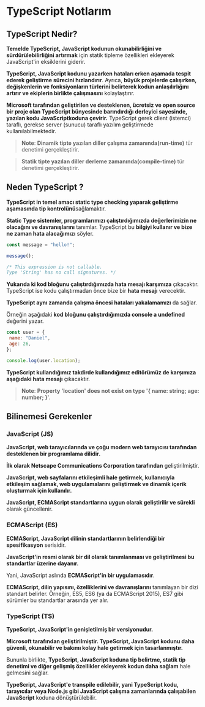 # TypeScript Notlarım

## TypeScript Nedir?
**Temelde TypeScript, JavaScript kodunun okunabilirliğini ve sürdürülebilirliğini artırmak** için statik tipleme özellikleri ekleyerek JavaScript'in eksiklerini giderir.

**TypeScript, JavaScript kodunu yazarken hataları erken aşamada tespit ederek geliştirme sürecini hızlandırır**. Ayrıca, **büyük projelerde çalışırken, değişkenlerin ve fonksiyonların türlerini belirterek kodun anlaşılırlığını artırır ve ekiplerin birlikte çalışmasını** kolaylaştırır.

**Microsoft tarafından geliştirilen ve desteklenen, ücretsiz ve open source bir proje olan TypeScript bünyesinde barındırdığı derleyici sayesinde, yazılan kodu JavaScriptkoduna çevirir.** TypeScript gerek client (istemci) taraflı, gerekse server (sunucu) taraflı yazılım geliştirmede kullanılabilmektedir.

> **Note**: **Dinamik tipte yazılan diller çalışma zamanında(run-time)** tür denetimi gerçekleştirir.

> **Statik tipte yazılan diller derleme zamanında(compile-time)** tür denetimi gerçekleştirir.


## Neden TypeScript ?
 **TypeScript in temel amacı static type checking yaparak geliştirme aşamasında tip kontrolünü**sağlamaktır.

 **Static Type sistemler, programlarımızı çalıştırdığımızda değerlerimizin ne olacağını ve davranışlarını** tanımlar. TypeScript bu **bilgiyi kullanır ve bize ne zaman hata alacağımızı** söyler.

 ```js
const message = "hello!";

message();

/* This expression is not callable.
Type 'String' has no call signatures. */
```
**Yukarıda ki kod bloğunu çalıştırdığımızda hata mesajı karşımıza** çıkacaktır. TypeScript ise kodu çalıştırmadan önce bize bir **hata mesajı** verecektir.

**TypeScript aynı zamanda çalışma öncesi hataları yakalamamızı** da sağlar. 

Örneğin aşağıdaki **kod bloğunu çalıştırdığımızda console a undefined** değerini yazar.
 ```js
 const user = {
  name: "Daniel",
  age: 26,
};

console.log(user.location);
```
**TypeScript kullandığımız takdirde kullandığımız editörümüz de karşımıza aşağıdaki hata mesajı** çıkacaktır.

> **Note**: **Property 'location' does not exist on type '{ name: string; age: number; }**'.

## Bilinemesi Gerekenler

### JavaScript (JS)

**JavaScript, web tarayıcılarında ve çoğu modern web tarayıcısı tarafından desteklenen bir programlama dilidir.**

**İlk olarak Netscape Communications Corporation tarafından** geliştirilmiştir. 

**JavaScript, web sayfalarını etkileşimli hale getirmek, kullanıcıyla etkileşim sağlamak, web uygulamalarını geliştirmek ve dinamik içerik oluşturmak için kullanılır.**

**JavaScript, ECMAScript standartlarına uygun olarak geliştirilir ve sürekli** olarak güncellenir.

### ECMAScript (ES)

**ECMAScript, JavaScript dilinin standartlarının belirlendiği bir spesifikasyon** serisidir. 

**JavaScript'in resmi olarak bir dil olarak tanımlanması ve geliştirilmesi bu standartlar üzerine dayanır.**

 Yani, JavaScript aslında **ECMAScript'in bir uygulamasıdır**. 
 
 **ECMAScript, dilin yapısını, özelliklerini ve davranışlarını** tanımlayan bir dizi standart belirler. Örneğin, ES5, ES6 (ya da ECMAScript 2015), ES7 gibi sürümler bu standartlar arasında yer alır.

 ### TypeScript (TS)
 
 **TypeScript, JavaScript'in genişletilmiş bir versiyonudur.**
 
 **Microsoft tarafından geliştirilmiştir. TypeScript, JavaScript kodunu daha güvenli, okunabilir ve bakımı kolay hale getirmek için tasarlanmıştır.** 
 
 Bununla birlikte, **TypeScript, JavaScript koduna tip belirtme, statik tip denetimi ve diğer gelişmiş özellikler ekleyerek kodun daha sağlam** hale gelmesini sağlar. 
 
 **TypeScript, JavaScript'e transpile edilebilir, yani TypeScript kodu, tarayıcılar veya Node.js gibi JavaScript çalışma zamanlarında çalışabilen JavaScript** koduna dönüştürülebilir.
